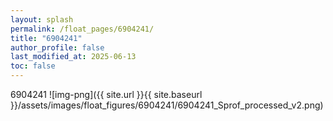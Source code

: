 ```yaml
---
layout: splash
permalink: /float_pages/6904241/
title: "6904241"
author_profile: false
last_modified_at: 2025-06-13
toc: false
---
```

 
6904241
![img-png]({{ site.url }}{{ site.baseurl }}/assets/images/float_figures/6904241/6904241_Sprof_processed_v2.png)